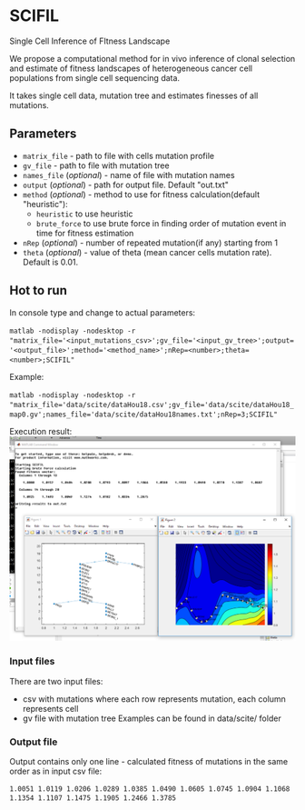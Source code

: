 # SCIFIL
Single Cell Inference of FItness Landscape

We propose a computational method for in vivo inference of clonal
selection and estimate of fitness landscapes of heterogeneous cancer cell populations from
single cell sequencing data.

It takes single cell data, mutation tree and estimates finesses of all mutations.

## Parameters
- ``matrix_file`` - path to file with cells mutation profile
- ``gv_file``  - path to file with mutation tree
- ``names_file`` (_optional_) - name of file with mutation names
- ``output`` (_optional_) - path for output file. Default "out.txt"
- ``method`` (_optional_) - method to use for fitness calculation(default "heuristic"):
    - ``heuristic`` to use heuristic
    - ``brute_force`` to use brute force in finding order of mutation event in time for fitness estimation
- ``nRep`` (_optional_) - number of repeated mutation(if any) starting from 1
- ``theta`` (_optional_) - value of theta (mean cancer cells mutation rate). Default is 0.01.

## Hot to run

In console type and change to actual parameters:

``matlab -nodisplay -nodesktop -r "matrix_file='<input_mutations_csv>';gv_file='<input_gv_tree>';output='<output_file>';method='<method_name>';nRep=<number>;theta=<number>;SCIFIL"``

Example:

``matlab -nodisplay -nodesktop -r "matrix_file='data/scite/dataHou18.csv';gv_file='data/scite/dataHou18_map0.gv';names_file='data/scite/dataHou18names.txt';nRep=3;SCIFIL"``

Execution result:
![Example](img/example.PNG)
### Input files
There are two input files:
- csv with mutations where each row represents mutation, each column represents cell
- gv file with mutation tree
Examples can be found in data/scite/ folder


### Output file

Output contains only one line - calculated fitness of mutations in the same order as in input csv file:

```
1.0051 1.0119 1.0206 1.0289 1.0385 1.0490 1.0605 1.0745 1.0904 1.1068 1.1354 1.1107 1.1475 1.1905 1.2466 1.3785 
```